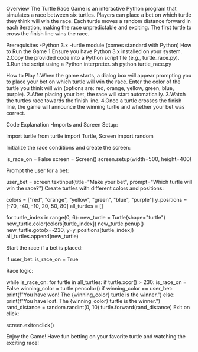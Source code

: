 Overview
The Turtle Race Game is an interactive Python program that simulates a race between six turtles. Players can place a bet on which turtle they think will win the race. Each turtle moves a random distance forward in each iteration, making the race unpredictable and exciting. The first turtle to cross the finish line wins the race.

Prerequisites
 -Python 3.x
-turtle module (comes standard with Python)
How to Run the Game
  1.Ensure you have Python 3.x installed on your system.
  2.Copy the provided code into a Python script file (e.g., turtle_race.py).
  3.Run the script using a Python interpreter.
sh
python turtle_race.py

How to Play
  1.When the game starts, a dialog box will appear prompting you to place your bet on which turtle will win the race. Enter the color of the turtle you think will win (options are: red, orange, yellow, green, blue, purple).
  2.After placing your bet, the race will start automatically.
  3.Watch the turtles race towards the finish line.
  4.Once a turtle crosses the finish line, the game will announce the winning turtle and whether your bet was correct.

Code Explanation
  -Imports and Screen Setup:

import turtle
from turtle import Turtle, Screen
import random

Initialize the race conditions and create the screen:

is_race_on = False
screen = Screen()
screen.setup(width=500, height=400)

Prompt the user for a bet:

user_bet = screen.textinput(title="Make your bet", prompt="Which turtle will win the race?")
Create turtles with different colors and positions:


colors = ["red", "orange", "yellow", "green", "blue", "purple"]
y_positions = [-70, -40, -10, 20, 50, 80]
all_turtles = []

for turtle_index in range(0, 6):
    new_turtle = Turtle(shape="turtle")
    new_turtle.color(colors[turtle_index])
    new_turtle.penup()
    new_turtle.goto(x=-230, y=y_positions[turtle_index])
    all_turtles.append(new_turtle)

    
Start the race if a bet is placed:


if user_bet:
    is_race_on = True

    
Race logic:

while is_race_on:
    for turtle in all_turtles:
        if turtle.xcor() > 230:
            is_race_on = False
            winning_color = turtle.pencolor()
            if winning_color == user_bet:
                print(f"You have won! The {winning_color} turtle is the winner.")
            else:
                print(f"You have lost. The {winning_color} turtle is the winner.")
        rand_distance = random.randint(0, 10)
        turtle.forward(rand_distance)
Exit on click:

screen.exitonclick()

Enjoy the Game!
Have fun betting on your favorite turtle and watching the exciting race!
